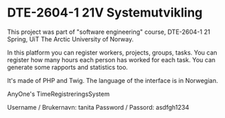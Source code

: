 # DTE-2604-1 21V Systemutvikling

This project was part of "software engineering" course, DTE-2604-1 21 Spring, UiT The Arctic University of Norway.

In this platform you can register workers, projects, groups, tasks.
You can register how many hours each person has worked for each task.
You can generate some rapports and statistics too.

It's made of PHP and Twig. The language of the interface is in Norwegian.

AnyOne's TimeRegistreringsSystem

Username / Brukernavn: tanita
Password / Passord: asdfgh1234
